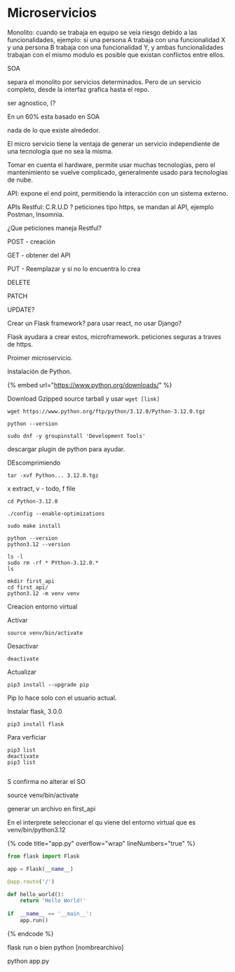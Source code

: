 # Microservicios

Monolito: cuando se trabaja en equipo se veía riesgo debido a las funcionalidades, ejemplo: si una persona A trabaja con una funcionalidad X y una persona B trabaja con una funcionalidad Y, y ambas funcionalidades trabajan con el mismo modulo es posible que existan conflictos entre ellos.



SOA

separa el monolito por servicios determinados. Pero de un servicio completo, desde la interfaz grafica hasta el repo.&#x20;

ser agnostico,  (?



En un 60% esta basado en SOA



nada de lo que existe alrededor.&#x20;

El micro servicio tiene la ventaja de generar un servicio independiente de una tecnología que no sea la misma.&#x20;

Tomar en cuenta el hardware, permite usar muchas tecnologías, pero el mantenimiento se vuelve complicado, generalmente usado para tecnologías de nube.&#x20;



API: expone el end point, permitiendo la interacción con un sistema externo.

APIs Restful: C.R.U.D ? peticiones tipo https, se mandan al API, ejemplo Postman, Insomnia.&#x20;

¿Que peticiones maneja Restful?

POST - creación

GET - obtener del API

PUT - Reemplazar y si no lo encuentra lo crea

DELETE

PATCH

UPDATE?&#x20;



Crear un Flask framework? para usar react, no usar Django?





Flask ayudara a crear estos, microframework. peticiones seguras a traves de https.&#x20;





Proimer microservicio.

Instalación de Python.

{% embed url="https://www.python.org/downloads/" %}



Download Gzipped source tarball y usar `wget [link]`

```
wget https://www.python.org/ftp/python/3.12.0/Python-3.12.0.tgz 
```



```
python --version
```

```
sudo dnf -y groupinstall 'Development Tools'
```

descargar plugin de python para ayudar.



DEscomprimiendo&#x20;

```
tar -xvf Python... 3.12.0.tgz
```

x extract, v - todo, f file &#x20;

```
cd Python-3.12.0
```

```
./config --enable-optimizations
```





```
sudo make install
```



```
python --version
python3.12 --version
```



```
ls -l
sudo rm -rf * PYthon-3.12.0.*
ls 
```



```
mkdir first_api
cd first_api/
python3.12 -m venv venv
```

Creacion entorno virtual

Activar&#x20;

```
source venv/bin/activate
```

Desactivar

```
deactivate
```





Actualizar

```
pip3 install --upgrade pip
```

Pip lo hace solo con el usuario actual.&#x20;



Instalar flask, 3.0.0

```
pip3 install flask 

```



Para verficiar

```
pip3 list
deactivate
pip3 list


```

S confirma no alterar el SO

source  venv/bin/activate

generar un archivo en first\_api



En el interprete seleccionar el qu viene del entorno virtual que es venv/bin/python3.12





{% code title="app.py" overflow="wrap" lineNumbers="true" %}
```python
from flask import Flask

app = Flask(__name__)

@app.route('/')

def hello_world():
    return 'Hello World!'
    
if  __name__ == '__main__':
    app.run()

```
{% endcode %}



flask run  o bien python \[nombrearchivo]

python app.py

























